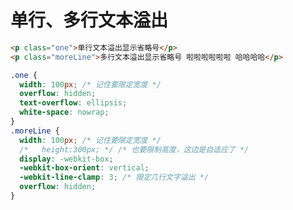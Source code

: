 <!--
 * @Author: “liwx” “1258598654qq.com”
 * @Date: 2024-08-09 14:25:57
 * @LastEditors: “liwx” “1258598654qq.com”
 * @LastEditTime: 2024-08-09 14:27:08
 * @FilePath: \vuepress-starter\docs\utils\text-overflow.md
 * @Description: 这是默认设置,请设置`customMade`, 打开koroFileHeader查看配置 进行设置: https://github.com/OBKoro1/koro1FileHeader/wiki/%E9%85%8D%E7%BD%AE
-->

# 单行、多行文本溢出

```html
<p class="one">单行文本溢出显示省略号</p>
<p class="moreLine">多行文本溢出显示省略号 啦啦啦啦啦啦 哈哈哈哈</p>
```

```css
.one {
  width: 100px; /* 记住要限定宽度 */
  overflow: hidden;
  text-overflow: ellipsis;
  white-space: nowrap;
}
.moreLine {
  width: 100px; /* 记住要限定宽度 */
  /*   height:300px; */ /* 也要限制高度，这边是自适应了 */
  display: -webkit-box;
  -webkit-box-orient: vertical;
  -webkit-line-clamp: 3; /* 限定几行文字溢出 */
  overflow: hidden;
}
```
